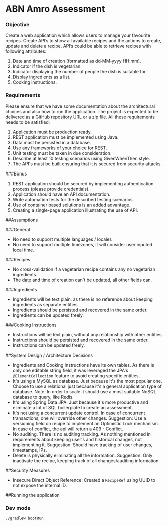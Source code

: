 # ABN Amro Assessment

### Objective
Create a web application which allows users to manage your favourite recipes.
Create API’s to show all available recipes and the actions to create, update and delete a recipe.
API’s could be able to retrieve recipes with following attributes:
1. Date and time of creation (formatted as dd‐MM‐yyyy HH:mm).
2. Indicator if the dish is vegetarian.
3. Indicator displaying the number of people the dish is suitable for.
4. Display ingredients as a list.
5. Cooking instructions.

### Requirements
   Please ensure that we have some documentation about the architectural choices and also how to
   run the application.
   The project is expected to be delivered as a GitHub repository URL or a zip file.
   All these requirements needs to be satisfied:
1. Application must be production ready.
2. REST application must be implemented using Java.
3. Data must be persisted in a database.
4. Use any frameworks of your choice for REST.
5. Unit testing must be taken in due consideration.
6. Describe at least 10 testing scenarios using GivenWhenThen style.
7. The API's must be built ensuring that it is secured from security attacks.

###Bonus
1. REST application should be secured by implementing authentication process (please provide
   credentials).
2. Application should have an API documentation.
3. Write automation tests for the described testing scenarios.
4. Use of container based solutions is an added advantage.
5. Creating a single-page application illustrating the use of API.

##Assumptions

###General
* No need to support multiple languages / locales
* No need to support multiple timezones, it will consider user inputed local time.

###Recipes
* No cross-validation if a vegetarian recipe contains any no vegetarian ingredients.
* The date and time of creation can't be updated, all other fields can.

###Ingredients
* Ingredients will be text plain, as there is no reference about keeping ingredients as separate entities.
* Ingredients should be persisted and recovered in the same order.
* Ingredients can be updated freely.

###Cooking Instructions
* Instructions will be text plain, without any relationship with other entities.
* Instructions should be persisted and recovered in the same order.
* Instructions can be updated freely.

##System Design / Architecture Decisions
* Ingredients and Cooking Instructions have its own tables. As there is only one editable string field, it was leveraged the JPA's `@ElementCollection` feature to avoid creating specific entities.
* It's using a MySQL as database. Just because it's the most popular one. Choose to use a relational just because it's a general application type of database.
  Note: In order to scale it should use a most suitable NoSQL database to query, like Redis.
* It's using Spring Data JPA. Just because it's more productive and eliminate a lot of SQL boilerplate to create an assessment.
* It's not using a concurrent update control. In case of concurrent transactions, one will override other changes.
  Suggestion: Use a versioning field on recipe to implement an Optimistic Lock mechanism. In case of conflict, the api will return a 409 - Conflict.
* No auditing. There is no auditing tracking. As nothing mentioned in requirements about keeping user's and historical changes, not implementing it.
  Suggestion: Should have tracking of user changes, timestamps, IPs.
* Delete is physically eliminating all the information.
  Suggestion: Only inactivate the recipe, keeping track of all changes/auditing information.

##Security Measures
* Insecure Direct Object Reference: Created a `RecipeRef` using UUID to not expose the internal ID.

##Running the application
### Dev mode
```shell
./gradlew bootRun
```

